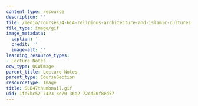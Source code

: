 ```yaml
---
content_type: resource
description: ''
file: /media/courses/4-614-religious-architecture-and-islamic-cultures-fall-2002/1fe7bc5274233e7036a272cd20f8ed57_SLD47thumbnail.gif
file_type: image/gif
image_metadata:
  caption: ''
  credit: ''
  image-alt: ''
learning_resource_types:
- Lecture Notes
ocw_type: OCWImage
parent_title: Lecture Notes
parent_type: CourseSection
resourcetype: Image
title: SLD47thumbnail.gif
uid: 1fe7bc52-7423-3e70-36a2-72cd20f8ed57
---
```

